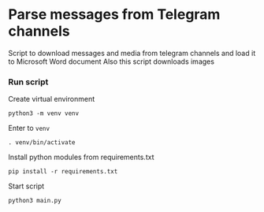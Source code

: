 # Parse messages from Telegram channels
Script to download messages and media from telegram channels and load it to Microsoft Word document 
Also this script downloads images 

### Run script

Create virtual environment
```
python3 -m venv venv
```

Enter to `venv`
```
. venv/bin/activate
```

Install python modules from requirements.txt
```
pip install -r requirements.txt
```

Start script
```
python3 main.py
```
